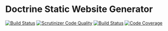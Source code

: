 # Doctrine Static Website Generator

[![Build Status](https://travis-ci.org/doctrine/doctrine-website-generator.svg?branch=master)](https://travis-ci.org/doctrine/doctrine-website-generator)
[![Scrutinizer Code Quality](https://scrutinizer-ci.com/g/doctrine/doctrine-website-generator/badges/quality-score.png?b=master)](https://scrutinizer-ci.com/g/doctrine/doctrine-website-generator/?branch=master)
[![Build Status](https://scrutinizer-ci.com/g/doctrine/doctrine-website-generator/badges/build.png?b=master)](https://scrutinizer-ci.com/g/doctrine/doctrine-website-generator/build-status/master)
[![Code Coverage](https://scrutinizer-ci.com/g/doctrine/doctrine-website-generator/badges/coverage.png?b=master)](https://scrutinizer-ci.com/g/doctrine/doctrine-website-generator/?branch=master)
